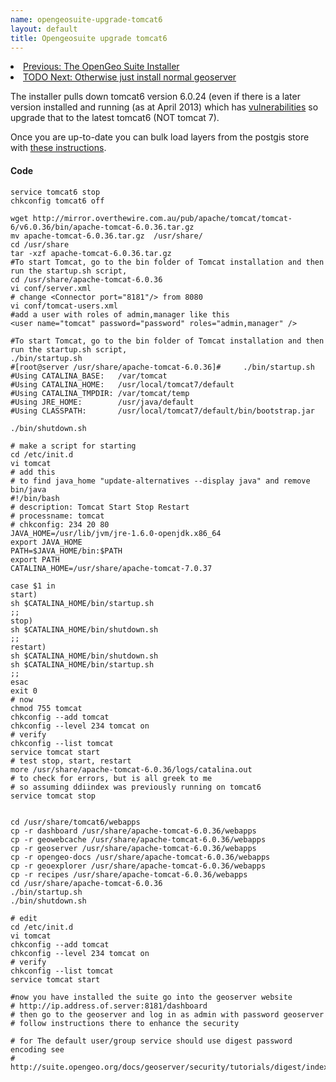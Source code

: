 ```yaml
---
name: opengeosuite-upgrade-tomcat6
layout: default 
title: Opengeosuite upgrade tomcat6
---
```


  <li><a href="/opengeosuite.html">Previous: The OpenGeo Suite Installer</a></li>
  <li><a href="#sec-5-4-3">TODO Next: Otherwise just install normal geoserver</a></li>
<p></p>

The installer pulls down tomcat6 version 6.0.24 (even if there is a later version installed and running (as at April 2013) which has [vulnerabilities](http://tomcat.apache.org/security-6.html#Apache_Tomcat_6.x_vulnerabilities) so upgrade that to the latest tomcat6 (NOT tomcat 7).

Once you are up-to-date you can bulk load layers from the postgis store with [these instructions](http://workshops.opengeo.org/suiteintro/geoserver/importdb.html#import-from-postgis-store).

#### Code
    service tomcat6 stop
    chkconfig tomcat6 off
          
    wget http://mirror.overthewire.com.au/pub/apache/tomcat/tomcat-6/v6.0.36/bin/apache-tomcat-6.0.36.tar.gz
    mv apache-tomcat-6.0.36.tar.gz  /usr/share/
    cd /usr/share
    tar -xzf apache-tomcat-6.0.36.tar.gz
    #To start Tomcat, go to the bin folder of Tomcat installation and then run the startup.sh script,
    cd /usr/share/apache-tomcat-6.0.36
    vi conf/server.xml
    # change <Connector port="8181"/> from 8080
    vi conf/tomcat-users.xml
    #add a user with roles of admin,manager like this
    <user name="tomcat" password="password" roles="admin,manager" />
    
    #To start Tomcat, go to the bin folder of Tomcat installation and then run the startup.sh script,
    ./bin/startup.sh
    #[root@server /usr/share/apache-tomcat-6.0.36]#     ./bin/startup.sh
    #Using CATALINA_BASE:   /var/tomcat
    #Using CATALINA_HOME:   /usr/local/tomcat7/default
    #Using CATALINA_TMPDIR: /var/tomcat/temp
    #Using JRE_HOME:        /usr/java/default
    #Using CLASSPATH:       /usr/local/tomcat7/default/bin/bootstrap.jar
     
    ./bin/shutdown.sh

    # make a script for starting
    cd /etc/init.d  
    vi tomcat
    # add this  
    # to find java_home "update-alternatives --display java" and remove bin/java
    #!/bin/bash  
    # description: Tomcat Start Stop Restart  
    # processname: tomcat  
    # chkconfig: 234 20 80  
    JAVA_HOME=/usr/lib/jvm/jre-1.6.0-openjdk.x86_64
    export JAVA_HOME  
    PATH=$JAVA_HOME/bin:$PATH  
    export PATH  
    CATALINA_HOME=/usr/share/apache-tomcat-7.0.37  
      
    case $1 in  
    start)  
    sh $CATALINA_HOME/bin/startup.sh  
    ;;   
    stop)     
    sh $CATALINA_HOME/bin/shutdown.sh  
    ;;   
    restart)  
    sh $CATALINA_HOME/bin/shutdown.sh  
    sh $CATALINA_HOME/bin/startup.sh  
    ;;   
    esac      
    exit 0  
    # now
    chmod 755 tomcat  
    chkconfig --add tomcat  
    chkconfig --level 234 tomcat on  
    # verify
    chkconfig --list tomcat  
    service tomcat start  
    # test stop, start, restart
    more /usr/share/apache-tomcat-6.0.36/logs/catalina.out  
    # to check for errors, but is all greek to me
    # so assuming ddiindex was previously running on tomcat6
    service tomcat stop


    cd /usr/share/tomcat6/webapps
    cp -r dashboard /usr/share/apache-tomcat-6.0.36/webapps
    cp -r geowebcache /usr/share/apache-tomcat-6.0.36/webapps
    cp -r geoserver /usr/share/apache-tomcat-6.0.36/webapps    
    cp -r opengeo-docs /usr/share/apache-tomcat-6.0.36/webapps        
    cp -r geoexplorer /usr/share/apache-tomcat-6.0.36/webapps            
    cp -r recipes /usr/share/apache-tomcat-6.0.36/webapps                
    cd /usr/share/apache-tomcat-6.0.36
    ./bin/startup.sh
    ./bin/shutdown.sh
     
    # edit
    cd /etc/init.d  
    vi tomcat
    chkconfig --add tomcat  
    chkconfig --level 234 tomcat on  
    # verify
    chkconfig --list tomcat  
    service tomcat start  
    
    #now you have installed the suite go into the geoserver website  
    # http://ip.address.of.server:8181/dashboard
    # then go to the geoserver and log in as admin with password geoserver
    # follow instructions there to enhance the security

    # for The default user/group service should use digest password encoding see
    #  http://suite.opengeo.org/docs/geoserver/security/tutorials/digest/index.html
